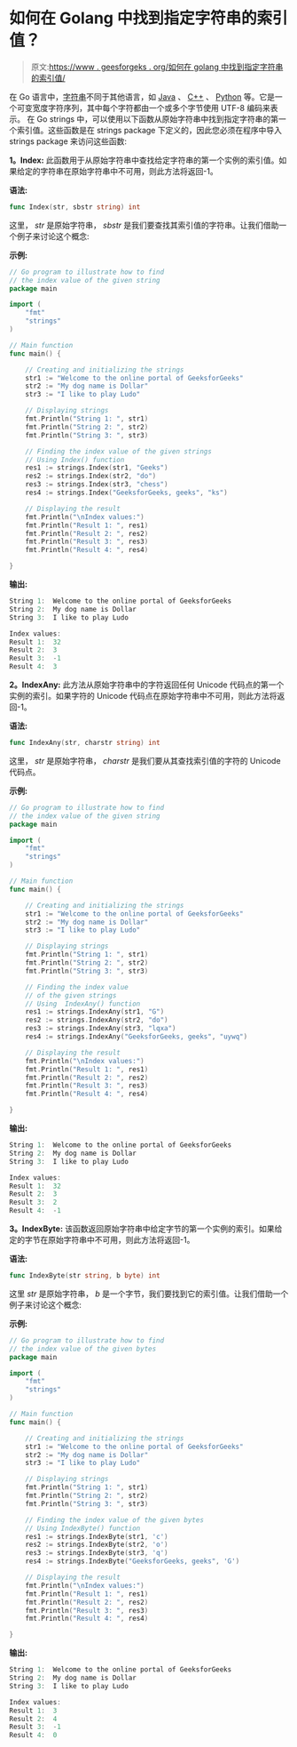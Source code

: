 # 如何在 Golang 中找到指定字符串的索引值？

> 原文:[https://www . geesforgeks . org/如何在 golang 中找到指定字符串的索引值/](https://www.geeksforgeeks.org/how-to-find-the-index-value-of-specified-string-in-golang/)

在 Go 语言中，[字符串](https://www.geeksforgeeks.org/strings-in-golang/)不同于其他语言，如 [Java](https://www.geeksforgeeks.org/java/) 、 [C++](https://www.geeksforgeeks.org/c-plus-plus/) 、 [Python](https://www.geeksforgeeks.org/python-programming-language/) 等。它是一个可变宽度字符序列，其中每个字符都由一个或多个字节使用 UTF-8 编码来表示。
在 Go strings 中，可以使用以下函数从原始字符串中找到指定字符串的第一个索引值。这些函数是在 strings package 下定义的，因此您必须在程序中导入 strings package 来访问这些函数:

**1。Index:** 此函数用于从原始字符串中查找给定字符串的第一个实例的索引值。如果给定的字符串在原始字符串中不可用，则此方法将返回-1。

**语法:**

```go
func Index(str, sbstr string) int
```

这里， *str* 是原始字符串， *sbstr* 是我们要查找其索引值的字符串。让我们借助一个例子来讨论这个概念:

**示例:**

```go
// Go program to illustrate how to find
// the index value of the given string
package main

import (
    "fmt"
    "strings"
)

// Main function
func main() {

    // Creating and initializing the strings
    str1 := "Welcome to the online portal of GeeksforGeeks"
    str2 := "My dog name is Dollar"
    str3 := "I like to play Ludo"

    // Displaying strings
    fmt.Println("String 1: ", str1)
    fmt.Println("String 2: ", str2)
    fmt.Println("String 3: ", str3)

    // Finding the index value of the given strings
    // Using Index() function
    res1 := strings.Index(str1, "Geeks")
    res2 := strings.Index(str2, "do")
    res3 := strings.Index(str3, "chess")
    res4 := strings.Index("GeeksforGeeks, geeks", "ks")

    // Displaying the result
    fmt.Println("\nIndex values:")
    fmt.Println("Result 1: ", res1)
    fmt.Println("Result 2: ", res2)
    fmt.Println("Result 3: ", res3)
    fmt.Println("Result 4: ", res4)

}
```

**输出:**

```go
String 1:  Welcome to the online portal of GeeksforGeeks
String 2:  My dog name is Dollar
String 3:  I like to play Ludo

Index values:
Result 1:  32
Result 2:  3
Result 3:  -1
Result 4:  3

```

**2。IndexAny:** 此方法从原始字符串中的字符返回任何 Unicode 代码点的第一个实例的索引。如果字符的 Unicode 代码点在原始字符串中不可用，则此方法将返回-1。

**语法:**

```go
func IndexAny(str, charstr string) int
```

这里， *str* 是原始字符串， *charstr* 是我们要从其查找索引值的字符的 Unicode 代码点。

**示例:**

```go
// Go program to illustrate how to find
// the index value of the given string
package main

import (
    "fmt"
    "strings"
)

// Main function
func main() {

    // Creating and initializing the strings
    str1 := "Welcome to the online portal of GeeksforGeeks"
    str2 := "My dog name is Dollar"
    str3 := "I like to play Ludo"

    // Displaying strings
    fmt.Println("String 1: ", str1)
    fmt.Println("String 2: ", str2)
    fmt.Println("String 3: ", str3)

    // Finding the index value
    // of the given strings
    // Using  IndexAny() function
    res1 := strings.IndexAny(str1, "G")
    res2 := strings.IndexAny(str2, "do")
    res3 := strings.IndexAny(str3, "lqxa")
    res4 := strings.IndexAny("GeeksforGeeks, geeks", "uywq")

    // Displaying the result
    fmt.Println("\nIndex values:")
    fmt.Println("Result 1: ", res1)
    fmt.Println("Result 2: ", res2)
    fmt.Println("Result 3: ", res3)
    fmt.Println("Result 4: ", res4)

}
```

**输出:**

```go
String 1:  Welcome to the online portal of GeeksforGeeks
String 2:  My dog name is Dollar
String 3:  I like to play Ludo

Index values:
Result 1:  32
Result 2:  3
Result 3:  2
Result 4:  -1

```

**3。IndexByte:** 该函数返回原始字符串中给定字节的第一个实例的索引。如果给定的字节在原始字符串中不可用，则此方法将返回-1。

**语法:**

```go
func IndexByte(str string, b byte) int
```

这里 *str* 是原始字符串， *b* 是一个字节，我们要找到它的索引值。让我们借助一个例子来讨论这个概念:

**示例:**

```go
// Go program to illustrate how to find
// the index value of the given bytes
package main

import (
    "fmt"
    "strings"
)

// Main function
func main() {

    // Creating and initializing the strings
    str1 := "Welcome to the online portal of GeeksforGeeks"
    str2 := "My dog name is Dollar"
    str3 := "I like to play Ludo"

    // Displaying strings
    fmt.Println("String 1: ", str1)
    fmt.Println("String 2: ", str2)
    fmt.Println("String 3: ", str3)

    // Finding the index value of the given bytes
    // Using IndexByte() function
    res1 := strings.IndexByte(str1, 'c')
    res2 := strings.IndexByte(str2, 'o')
    res3 := strings.IndexByte(str3, 'q')
    res4 := strings.IndexByte("GeeksforGeeks, geeks", 'G')

    // Displaying the result
    fmt.Println("\nIndex values:")
    fmt.Println("Result 1: ", res1)
    fmt.Println("Result 2: ", res2)
    fmt.Println("Result 3: ", res3)
    fmt.Println("Result 4: ", res4)

}
```

**输出:**

```go
String 1:  Welcome to the online portal of GeeksforGeeks
String 2:  My dog name is Dollar
String 3:  I like to play Ludo

Index values:
Result 1:  3
Result 2:  4
Result 3:  -1
Result 4:  0

```